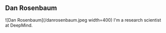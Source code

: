 ## Dan Rosenbaum

![Dan Rosenbaum](/danrosenbaum.jpeg width=400) I'm a research scientist at DeepMind.

